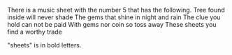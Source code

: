 There is a music sheet with the number 5 that has the following.
Tree found inside will never shade
The gems that shine in night and rain
The clue you hold can not be paid
With gems nor coin so toss away
These sheets you find a worthy trade

"sheets" is in bold letters.